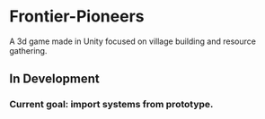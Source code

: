 # Frontier-Pioneers
A 3d game made in Unity focused on village building and resource gathering.

## In Development 
### Current goal: import systems from prototype. 